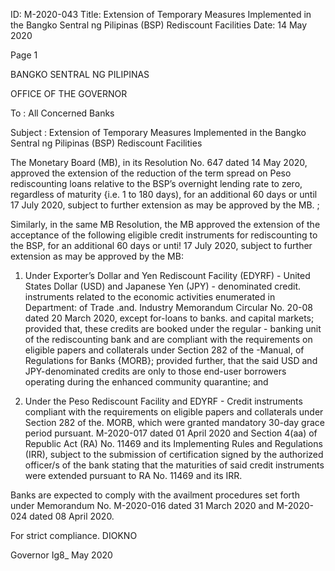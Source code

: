 ID: M-2020-043
Title: Extension of Temporary Measures Implemented in the Bangko Sentral ng Pilipinas (BSP) Rediscount Facilities
Date: 14 May 2020

Page 1

BANGKO SENTRAL NG PILIPINAS

OFFICE OF THE GOVERNOR

To : All Concerned Banks

Subject : Extension of Temporary Measures Implemented in the Bangko Sentral ng Pilipinas (BSP) Rediscount Facilities

The Monetary Board (MB), in its Resolution No. 647 dated 14 May 2020, approved the extension of the reduction of the term spread on Peso rediscounting loans relative to the BSP’s overnight lending rate to zero, regardless of maturity {i.e. 1 to 180 days), for an additional 60 days or until 17 July 2020, subject to further extension as may be approved by the MB. ;

Similarly, in the same MB Resolution, the MB approved the extension of the acceptance of the following eligible credit instruments for rediscounting to the BSP, for an additional 60 days or unti! 17 July 2020, subject to further extension as may be approved by the MB:

1. Under Exporter’s Dollar and Yen Rediscount Facility (EDYRF) - United States Dollar (USD) and Japanese Yen (JPY) - denominated credit. instruments related to the economic activities enumerated in Department: of Trade .and. Industry Memorandum Circular No. 20-08 dated 20 March 2020, except for-loans to banks. and capital markets; provided that, these credits are booked under the regular - banking unit of the rediscounting bank and are compliant with the requirements on eligible papers and collaterals under Section 282 of the -Manual, of Regulations for Banks {MORB}; provided further, that the said USD and JPY-denominated credits are only to those end-user borrowers operating during the enhanced community quarantine; and

2. Under the Peso Rediscount Facility and EDYRF - Credit instruments compliant with the requirements on eligible papers and collaterals under Section 282 of the. MORB, which were granted mandatory 30-day grace period pursuant. M-2020-017 dated 01 April 2020 and Section 4(aa) of Republic Act (RA) No. 11469 and its Implementing Rules and Regulations (IRR), subject to the submission of certification signed by the authorized officer/s of the bank stating that the maturities of said credit instruments were extended pursuant to RA No. 11469 and its IRR.

Banks are expected to comply with the availment procedures set forth under Memorandum No. M-2020-016 dated 31 March 2020 and M-2020-024 dated 08 April 2020.

For strict compliance. DIOKNO

Governor Ig8_ May 2020